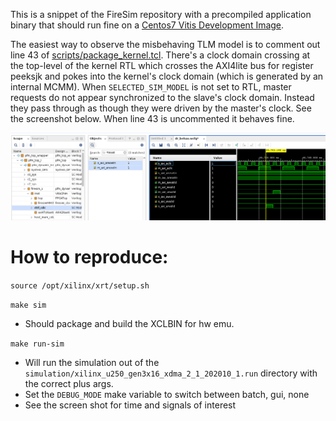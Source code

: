 This is a snippet of the FireSim repository with a precompiled application binary that
should run fine on a [Centos7 Vitis Development Image](https://azuremarketplace.microsoft.com/en-us/marketplace/apps/xilinx.xilinx\_vitis2021_1_centos78_development\_image).

The easiest way to observe the misbehaving TLM model is to comment out line 43
of [scripts/package_kernel.tcl](scripts/package_kernel.tcl#L43). There's a clock domain crossing at the
top-level of the kernel RTL which crosses the AXI4lite bus for register peeksjk
and pokes into the kernel's clock domain (which is generated by an internal
MCMM). When `SELECTED_SIM_MODEL` is not set to RTL, master requests do not
appear synchronized to the slave's clock domain. Instead they pass through as
though they were driven by the master's clock. See the screenshot below. When line 43 is uncommented it
behaves fine.

![Screenshot](behavior-under-tlm.png)

# How to reproduce:
`source /opt/xilinx/xrt/setup.sh`

`make sim`
- Should package and build the XCLBIN for hw emu.

`make run-sim`
- Will run the simulation out of the `simulation/xilinx_u250_gen3x16_xdma_2_1_202010_1.run` directory with the correct plus args.
- Set the `DEBUG_MODE` make variable to switch between batch, gui, none
- See the screen shot for time and signals of interest

